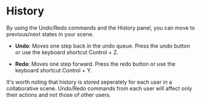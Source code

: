 # History

By using the Undo/Redo commands and the History panel, you can move to previous/next states in your scene.

* **Undo**: Moves one step back in the undo queue. Press the undo button or use the keyboard shortcut Control + Z. 

* **Redo**: Moves one step forward. Press the redo button or use the keyboard shortcut Control + Y.

It's worth noting that history is stored seperately for each user in a collaborative scene. Undo/Redo commands from each user will affect only their actions and not those of other users.